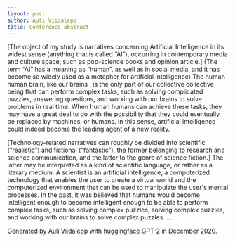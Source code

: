 ```yaml
---
layout: post
author: Auli Viidalepp
title: Conference abstract
---
```




[The object of my study is narratives concerning Artificial Intelligence in its widest sense (anything that is called “AI”), occurring in contemporary media and culture space, such as pop-science books and opinion article.] (The term “AI” has a meaning as “human”, as well as in social media, and it has become so widely used as a metaphor for artificial intelligence) The human human brain, like our brains , is the only part of our collective collective being that can perform complex tasks, such as solving complicated puzzles, answering questions, and working with our brains to solve problems in real time.
 When human humans can achieve these tasks, they may have a great deal to do with the possibility that they could eventually be replaced by machines, or humans. In this sense, artificial intelligence could indeed become the leading agent of a new reality.
 
[Technology-related narratives can roughly be divided into scientific (“realistic”) and fictional (“fantastic”), the former belonging to research and science communication, and the latter to the genre of science fiction.]
The latter may be interpreted as a kind of scientific language, or rather as a literary medium. 
A scientist is an artificial intelligence, a computerized technology that  enables the user to create a virtual world and the computerized environment that  can be used to manipulate the user's mental processes.
In the past, it was believed that humans would become intelligent enough to become intelligent enough to be able to perform complex tasks, such as solving complex puzzles, solving complex puzzles, and working with our brains to solve complex puzzles.
…

Generated by Auli Viidalepp with [huggingface GPT-2](https://transformer.huggingface.co/doc/distil-gpt2) in December 2020.